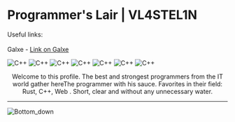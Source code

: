 
<h1>Programmer's Lair | VL4STEL1N </h1>

Useful links: <br>
  <br> Galxe - <a href = "https://galxe.com/galxeid/0x81be437139e7298b7969c9f6f96363dd912f245d">Link on Galxe </a>



![C++ ](https://img.shields.io/badge/-C++-090909?style=for-the-badge&logo=C%2b%2b&logoColor=6296CC)
![C++](https://img.shields.io/badge/-Rust-090909?style=for-the-badge&logo=Rust&logoColor=6296CC)
![C++](https://img.shields.io/badge/-Html-090909?style=for-the-badge&logo=HtmllogoColor=6296CC)
![C++](https://img.shields.io/badge/-CSS-090909?style=for-the-badge&logo=Css&logoColor=6296CC)
![C++](https://img.shields.io/badge/-Js-090909?style=for-the-badge&logo=Js&logoColor=6296CC)
![C++](https://img.shields.io/badge/-GitHub-090909?style=for-the-badge&logo=GitHub&logoColor=6296CC)
![C++](https://img.shields.io/badge/-Vim-090909?style=for-the-badge&logo=Vim&logoColor=6296CC)



<p align="center">Welcome to this profile. The best and strongest programmers from the IT world gather hereThe programmer with his sauce. Favorites in their field: Rust, C++, Web . Short, clear and without any unnecessary water.</p>






---
![Bottom_down](https://github.com/VL4STEL1N/VL4STEL1N/assets/127986242/1964ca21-6df7-4554-95ea-9ff879f52336)
<svg viewBox="0 0 115 25" xmlns="http://www.w3.org/2000/svg" xmlns:xlink="http://www.w3.org/1999/xlink">


